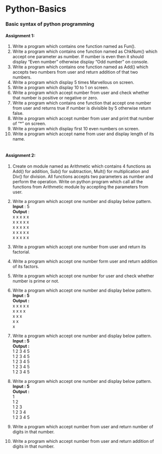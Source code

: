 # Python-Basics<br/>
### Basic syntax of python programming <br/>
#### Assignment 1:<br/>
  1. Write a program which contains one function named as Fun(). <br/>
  1. Write a program which contains one function named as ChkNum() which accept one
  parameter as number. If number is even then it should display “Even number” otherwise
  display “Odd number” on console. <br/>
  1. Write a program which contains one function named as Add() which accepts two numbers
  from user and return addition of that two numbers. <br/>
  1. Write a program which display 5 times Marvellous on screen.<br/>
  1. Write a program which display 10 to 1 on screen. <br/>
  1. Write a program which accept number from user and check whether that number is positive or negative or zero.<br/>
  1. Write a program which contains one function that accept one number from user and returns true if number is divisible by 5 otherwise return false.<br/>
  1. Write a program which accept number from user and print that number of “*” on screen.<br/>
  1. Write a program which display first 10 even numbers on screen.<br/>
  1. Write a program which accept name from user and display length of its name.<br/><br/>
  
  #### Assignment 2:<br/>
1. Create on module named as Arithmetic which contains 4 functions as Add() for addition, Sub()
for subtraction, Mult() for multiplication and Div() for division. All functions accepts two
parameters as number and perform the operation. Write on python program which call all the
functions from Arithmetic module by accepting the parameters from user. 
1. Write a program which accept one number and display below pattern.<br/>
**Input** : 5<br/>
**Output** :<br/>
x x x x x<br/>
x x x x x<br/>
x x x x x<br/>
x x x x x<br/>
x x x x x<br/>
1. Write a program which accept one number from user and return its factorial. 
1. Write a program which accept one number form user and return addition of its factors. 
1. Write a program which accept one number for user and check whether number is prime or not.
1. Write a program which accept one number and display below pattern.<br/>
**Input : 5<br/>
Output :**<br/>
x x x x x<br/>
x x x x<br/>
x x x<br/>
x x<br/>
x<br/>
1. Write a program which accept one number and display below pattern.<br/>
**Input : 5<br/>
Output :**<br/> 
1 2 3 4 5<br/>
1 2 3 4 5<br/>
1 2 3 4 5<br/>
1 2 3 4 5<br/>
1 2 3 4 5 <br/>
1. Write a program which accept one number and display below pattern.
**Input : 5<br/>
Output :**<br/>
1<br/>
1 2<br/>
1 2 3<br/>
1 2 3 4<br/>
1 2 3 4 5 <br/>

1. Write a program which accept number from user and return number of digits in that number. 
1. Write a program which accept number from user and return addition of digits in that number. 

